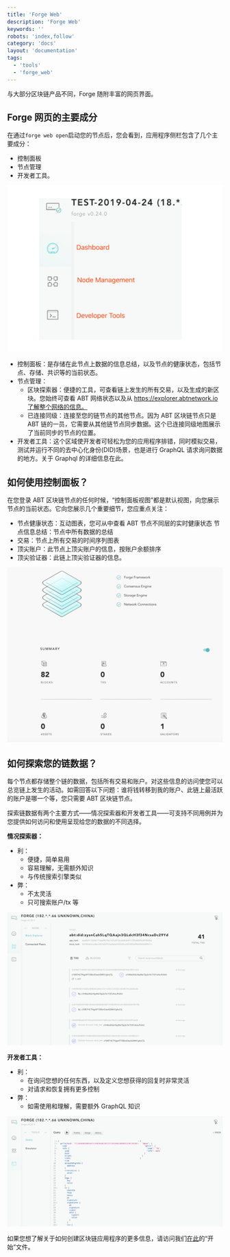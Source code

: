 ```yaml
---
title: 'Forge Web'
description: 'Forge Web'
keywords: ''
robots: 'index,follow'
category: 'docs'
layout: 'documentation'
tags:
  - 'tools'
  - 'forge_web'
---
```


与大部分区块链产品不同，Forge 随附丰富的网页界面。

## Forge 网页的主要成分

在通过`forge web open`启动您的节点后，您会看到，应用程序侧栏包含了几个主要成分：

- 控制面板
- 节点管理
- 开发者工具。

![](./assets/sidebar.png)

- 控制面板：是存储在此节点上数据的信息总结，以及节点的健康状态，包括节点、存储、共识等的当前状态。
- 节点管理：
  - 区块探索器：便捷的工具，可查看链上发生的所有交易，以及生成的新区块。您始终可查看 ABT 网络状态以及从 https://explorer.abtnetwork.io了解整个网络的信息。
  - 已连接同级：连接至您的链节点的其他节点。因为 ABT 区块链节点只是 ABT 链的一员，它需要从其他链节点同步数据。这个已连接同级地图展示了当前同步的节点的位置。
- 开发者工具：这个区域使开发者可轻松为您的应用程序排错，同时模拟交易，测试并运行不同的去中心化身份(DID)场景，也是进行 GraphQL 请求询问数据的地方。关于 Graphql 的详细信息在此。

## 如何使用控制面板？

在您登录 ABT 区块链节点的任何时候，“控制面板视图”都是默认视图，向您展示节点的当前状态。它向您展示几个重要细节，您应重点关注：

- 节点健康状态：互动图表，您可从中查看 ABT 节点不同层的实时健康状态
  节点信息总结：节点中所有数据的总结
- 交易：节点上所有交易的时间序列图表
- 顶尖账户：此节点上顶尖账户的信息，按账户余额排序
- 顶尖验证器：此链上顶尖验证器的信息。

![](./assets/dashboard.png)

## 如何探索您的链数据？

每个节点都存储整个链的数据，包括所有交易和账户。对这些信息的访问使您可以总览链上发生的活动。如需回答以下问题：谁将钱转移到我的账户、此链上最活跃的账户是哪一个等，您只需要 ABT 区块链节点。

探索链数据有两个主要方式——情况探索器和开发者工具——可支持不同用例并为您提供如何访问和使用呈现给您的数据的不同选择。

**情况探索器：**

- 利：
  - 便捷，简单易用
  - 容易理解，无需额外知识
  - 与传统搜索引擎类似
- 弊：
  - 不太灵活
  - 只可搜索账户/tx 等

![](./assets/explorer.png)

**开发者工具：**

- 利：
  - 在询问您想的任何东西，以及定义您想获得的回复时非常灵活
  - 对请求和恢复拥有更多控制
- 弊：
  - 如需使用和理解，需要额外 GraphQL 知识

![](./assets/graphql.png)

如果您想了解关于如何创建区块链应用程序的更多信息，请访问我们[在此](../../intro/quickstart)的“开始”文件。

